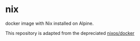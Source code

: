 # nix
docker image with Nix installed on Alpine.

This repository is adapted from the depreciated [nixos/docker](https://github.com/nixos/docker)
